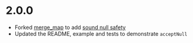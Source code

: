 # 2.0.0
* Forked [merge_map](https://pub.dev/packages/merge_map/versions/1.0.2) to add [sound null safety](https://dart.dev/null-safety)
* Updated the README, example and tests to demonstrate `acceptNull`

